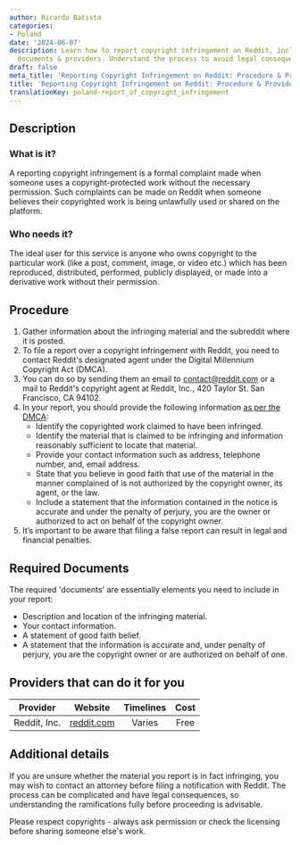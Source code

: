 ```yaml
---
author: Ricardo Batista
categories:
- Poland
date: '2024-06-07'
description: Learn how to report copyright infringement on Reddit, including required
  documents & providers. Understand the process to avoid legal consequences.
draft: false
meta_title: 'Reporting Copyright Infringement on Reddit: Procedure & Providers'
title: 'Reporting Copyright Infringement on Reddit: Procedure & Providers'
translationKey: poland-report_of_copyright_infringement
---
```



## Description
### What is it?
A reporting copyright infringement is a formal complaint made when someone uses a copyright-protected work without the necessary permission. Such complaints can be made on Reddit when someone believes their copyrighted work is being unlawfully used or shared on the platform.

### Who needs it?
The ideal user for this service is anyone who owns copyright to the particular work (like a post, comment, image, or video etc.) which has been reproduced, distributed, performed, publicly displayed, or made into a derivative work without their permission.

## Procedure

1. Gather information about the infringing material and the subreddit where it is posted.
2. To file a report over a copyright infringement with Reddit, you need to contact Reddit's designated agent under the Digital Millennium Copyright Act (DMCA). 
3. You can do so by sending them an email to contact@reddit.com or a mail to Reddit's copyright agent at Reddit, Inc., 420 Taylor St. San Francisco, CA 94102.
4. In your report, you should provide the following information [as per the DMCA](https://www.copyright.gov/title17/92chap5.html#512):
   - Identify the copyrighted work claimed to have been infringed.
   - Identify the material that is claimed to be infringing and information reasonably sufficient to locate that material.
   - Provide your contact information such as address, telephone number, and, email address.
   - State that you believe in good faith that use of the material in the manner complained of is not authorized by the copyright owner, its agent, or the law.
   - Include a statement that the information contained in the notice is accurate and under the penalty of perjury, you are the owner or authorized to act on behalf of the copyright owner.
5. It’s important to be aware that filing a false report can result in legal and financial penalties.

## Required Documents
The required 'documents' are essentially elements you need to include in your report:
- Description and location of the infringing material.
- Your contact information.
- A statement of good faith belief.
- A statement that the information is accurate and, under penalty of perjury, you are the copyright owner or are authorized on behalf of one.

## Providers that can do it for you

| Provider        |     Website     |     Timelines    |       Cost      |
| --------------- | --------------- |  :-------------: | :-------------: |
| Reddit, Inc.    |  [reddit.com](https://www.reddit.com/)  |      Varies     |        Free     |

## Additional details
If you are unsure whether the material you report is in fact infringing, you may wish to contact an attorney before filing a notification with Reddit. The process can be complicated and have legal consequences, so understanding the ramifications fully before proceeding is advisable. 

Please respect copyrights - always ask permission or check the licensing before sharing someone else's work.